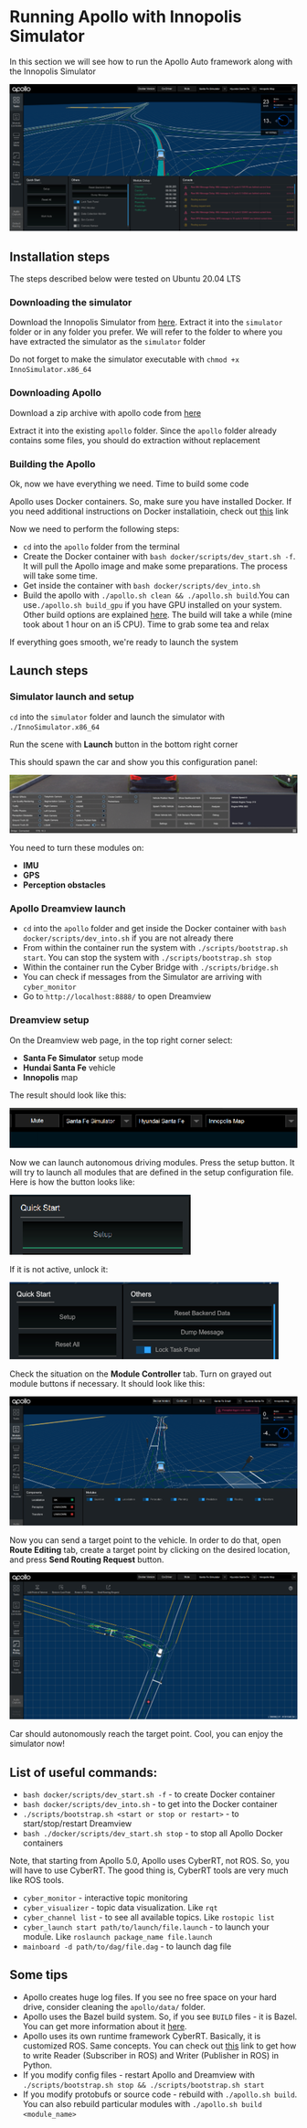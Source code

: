 ﻿# Running Apollo with Innopolis Simulator

In this section we will see how to run the Apollo Auto framework along with the Innopolis Simulator

![Autonomous driving](images/autonomous_driving.png "Autonomous driving")

## Installation steps
The steps described below were tested on Ubuntu 20.04 LTS

### Downloading the simulator

Download the Innopolis Simulator from [here](https://github.com/inno-robolab/InnoSimulator/releases). Extract it into the `simulator` folder or in any folder you prefer. We will refer to the folder to where you have extracted the simulator as the `simulator` folder

Do not forget to make the simulator executable with `chmod +x InnoSimulator.x86_64`

### Downloading Apollo

Download a zip archive with apollo code from [here](https://github.com/ApolloAuto/apollo/releases/tag/v6.0.0)

Extract it into the existing `apollo` folder. Since the `apollo` folder already contains some files, you should do extraction without replacement

### Building the Apollo

Ok, now we have everything we need. Time to build some code

Apollo uses Docker containers. So, make sure you have installed Docker. If you need additional instructions on Docker installatioin, check out [this](https://github.com/ApolloAuto/apollo/blob/master/docs/specs/prerequisite_software_installation_guide.md) link

Now we need to perform the following steps:

- `cd` into the `apollo` folder from the terminal
-  Create the Docker container with `bash docker/scripts/dev_start.sh -f`. It will pull the Apollo image and make some preparations. The process will take some time.
- Get inside the container with `bash docker/scripts/dev_into.sh`
- Build the apollo with `./apollo.sh clean && ./apollo.sh build`.You can use`./apollo.sh build_gpu` if you have GPU installed on your system. Other build options are explained [here](https://github.com/ApolloAuto/apollo/blob/master/docs/specs/apollo_build_and_test_explained.md). The build will take a while (mine took about 1 hour on an i5  CPU). Time to grab some tea and relax

If everything goes smooth, we're ready to launch the system

## Launch steps

### Simulator launch and setup

`cd` into the `simulator` folder and launch the simulator with `./InnoSimulator.x86_64`

Run the scene with **Launch** button in the bottom right corner

This should spawn the car and show you this configuration panel:

![Simulator configuration panel](images/simulator_configuration.png "Configuration panel")

You need to turn these modules on:
- **IMU**
- **GPS**
- **Perception obstacles**

### Apollo Dreamview launch
- `cd` into the `apollo` folder and get inside the Docker container with `bash docker/scripts/dev_into.sh` if you are not already there
-  From within the container run the system with `./scripts/bootstrap.sh start`. You can stop the system with `./scripts/bootstrap.sh stop`
- Within the container run the Cyber Bridge with `./scripts/bridge.sh`
- You can check if messages from the Simulator are arriving with `cyber_monitor`
- Go to `http://localhost:8888/` to open Dreamview

### Dreamview setup
On the Dreamview web page, in the top right corner select:
- **Santa Fe Simulator** setup mode
- **Hundai Santa Fe** vehicle
- **Innopolis** map

The result should look like this:

![Dreamview setup](images/dreamview_setup.png "Dreamview setup")

Now we can launch autonomous driving modules. Press the setup button. It will try to launch all modules that are defined in the setup configuration file. Here is how the button looks like:

![Setup button](images/setup_button.png "Setup button")

 If it is not active, unlock it:
 
![Unlock button](images/unlock_button.png "Unlock button")

Check the situation on the **Module Controller** tab. Turn on grayed out module buttons if necessary. It should look like this:
 
![Modules state](images/modules_state.png "Modules state")

Now you can send a target point to the vehicle. In order to do that, open **Route Editing** tab, create a target point by clicking on the desired location, and press **Send Routing Request** button.

![Routing request](images/routing_request.png "Routing request")

Car should autonomously reach the target point. Cool, you can enjoy the simulator now!

## List of useful commands:
- `bash docker/scripts/dev_start.sh -f` - to create Docker container
- `bash docker/scripts/dev_into.sh` - to get into the Docker container
- `./scripts/bootstrap.sh <start or stop or restart>` - to start/stop/restart Dreamview
-  `bash ./docker/scripts/dev_start.sh stop` - to stop all Apollo Docker containers

Note, that starting from Apollo 5.0, Apollo uses CyberRT, not ROS. So, you will have to use CyberRT. The good thing is, CyberRT tools are very much like ROS tools. 

- `cyber_monitor` - interactive topic monitoring
- `cyber_visualizer` - topic data visualization. Like `rqt`
- `cyber_channel list` - to see all available topics. Like `rostopic list`
- `cyber_launch start path/to/launch/file.launch` - to launch your module. Like `roslaunch package_name file.launch`
- `mainboard -d path/to/dag/file.dag` - to launch dag file
 
## Some tips
- Apollo creates huge log files. If you see no free space on your hard drive, consider cleaning the `apollo/data/` folder.
-  Apollo uses the Bazel build system. So, if you see `BUILD` files - it is Bazel. You can get more information about it [here](https://www.bazel.build/).
- Apollo uses its own runtime framework CyberRT. Basically, it is customized ROS. Same concepts. You can check out [this](https://cyber-rt.readthedocs.io/en/latest/CyberRT_Python_API.html) link to get how to write Reader (Subscriber in ROS) and Writer (Publisher in ROS) in Python.
- If you modify config files - restart Apollo and Dreamview with `./scripts/bootstrap.sh stop && ./scripts/bootstrap.sh start`
- If you modify protobufs or source code - rebuild with `./apollo.sh build`. You can also rebuild particular modules with `./apollo.sh build <module_name>`

